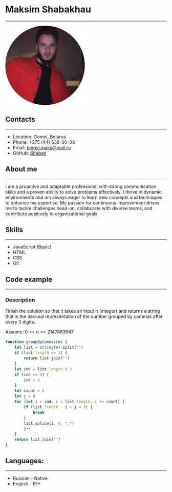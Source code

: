 # Maksim Shabakhau
___
![Me](/images/maxim.png)

## Contacts
___
+ Location: Gomel, Belarus
+ Phone: +375 (44) 538-60-08
+ Email: pingvi.maks@mail.ru
+ GitHub: [Shebati](https://github.com/Shebati)

## About me
___
I am a proactive and adaptable professional with strong
communication skills and a proven ability to solve problems
effectively. I thrive in dynamic environments and am always
eager to learn new concepts and techniques to enhance my
expertise. My passion for continuous improvement drives
me to tackle challenges head-on, collaborate with diverse
teams, and contribute positively to organizational goals.

## Skills
___
+ JavaScript (Basic)
+ HTML
+ CSS
+ Git

## Code example
___
### Description
Finish the solution so that it takes an input n (integer) and returns a string that is the decimal representation of the number grouped by commas after every 3 digits.

Assume: 0 <= n <= 2147483647

``` javascript
function groupByCommas(n) {
    let list = String(n).split("")
    if (list.length <= 3) {
        return list.join("")
    }
    let ind = list.length % 3
    if (ind == 0) {
        ind = 3
    }
    let count = 4
    let j = 0
    for (let i = ind; i < list.length; i += count) {
        if (list.length - i + j < 3) {
            break
        }
        list.splice(i, 0, ",")
        j++
    }
    return list.join("")
}
```

## Languages:
___
+ Russian - Native
+ English - B1+